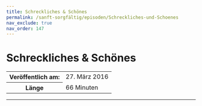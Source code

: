 ```yaml
---
title: Schreckliches & Schönes
permalink: /sanft-sorgfältig/episoden/Schreckliches-und-Schoenes
nav_exclude: true
nav_order: 147
---
```


# Schreckliches & Schönes
<table class="resp-table dcf-table dcf-table-responsive dcf-table-bordered dcf-table-striped dcf-w-100%">
                    <tbody>
                        <tr>
                            <th scope="row">Veröffentlich am:</th>
                            <td data-label="Veröffentlich am:">27. März 2016</td>
                        </tr>
                        <tr>
                            <th scope="row">Länge </th>
                            <td data-label="Länge ">66 Minuten</td>
                        </tr></tbody>
                </table>

***

